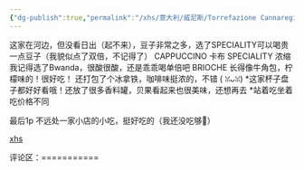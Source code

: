 ```yaml
---
{"dg-publish":true,"permalink":"/xhs/意大利/威尼斯/Torrefazione Cannaregio｜威尼斯/","tags":["rednote","威尼斯"],"updated":"2025-03-30T20:40:27.879+08:00"}
---
```


 

这家在河边，但没看日出（起不来），豆子非常之多，选了SPECIALITY可以喝贵一点豆子（我貌似点了双倍，不记得了）
CAPPUCCINO 卡布
SPECIALITY 浓缩 我记得选了Bwanda，很酸很酸，还是乖乖喝单倍吧
BRIOCHE 长得像牛角包，柠檬味的！很好吃！
还打包了个冰拿铁，咖啡味挺浓的，不错 ( ꈍᴗꈍ)
*这家杯子盘子都好好看哦！还放了很多香料罐，贝果看起来也很美味，还想再去
*站着吃坐着吃价格不同
	
最后1p 不远处一家小店的小吃，挺好吃的（我还没吃够🥹）

[xhs](https://www.xiaohongshu.com/explore/64babecf000000000c035e6f?xsec_token=ABcMMIti4BWY011lPY_1sFdVihgHY-wClWweKVVqfxfJI=&xsec_source=pc_user)

评论区：===========

